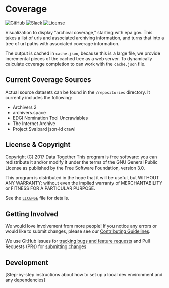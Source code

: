 # Coverage

<!-- Repo Badges for: Github Project, Slack, License-->

[![GitHub](https://img.shields.io/badge/project-Data_Together-487b57.svg?style=flat-square)](http://github.com/datatogether)
[![Slack](https://img.shields.io/badge/slack-Archivers-b44e88.svg?style=flat-square)](https://archivers-slack.herokuapp.com/)
[![License](https://img.shields.io/github/license/datatogether/coverage.svg)](./LICENSE)

Visualization to display "archival coverage," starting with epa.gov. This takes a list of urls and associated archiving information, and turns that into a tree of url paths with associated coverage information.

The output is cached in `cache.json`, because this is a large file, we provide incremental pieces of the cached tree as a web server. To dynamically calculate coverage completion to can work with the `cache.json` file.

## Current Coverage Sources

Actual source datasets can be found in the `/repositories` directory. It currently includes the following:

* Archivers 2
* archivers.space
* EDGI Nomination Tool Uncrawlables
* The Internet Archive
* Project Svalbard json-ld crawl

## License & Copyright

Copyright (C) 2017 Data Together
This program is free software: you can redistribute it and/or modify it under
the terms of the GNU General Public License as published by the Free Software
Foundation, version 3.0.

This program is distributed in the hope that it will be useful, but WITHOUT ANY
WARRANTY; without even the implied warranty of MERCHANTABILITY or FITNESS FOR A
PARTICULAR PURPOSE.

See the [`LICENSE`](./LICENSE) file for details.

## Getting Involved

We would love involvement from more people! If you notice any errors or would like to submit changes, please see our [Contributing Guidelines](./github/CONTRIBUTING.md).

We use GitHub issues for [tracking bugs and feature requests](./issues) and Pull Requests (PRs) for [submitting changes](./pulls)

## Development

[Step-by-step instructions about how to set up a local dev environment and any dependencies]
